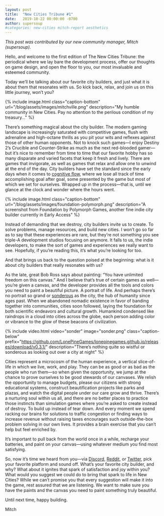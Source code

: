 ```yaml
---
layout: post
title:  "New Cities Tribune #1"
date:   2019-10-22 00:00:00 -0700
author: supersoup
#categories: new-cities mitch-report aesthetics
---
```


*This post was contributed by our new community manager, Mitch (supersoup).*

Hello, and welcome to the first edition of The New Cities Tribune: the periodical where we lay bare the development process, offer our thoughts on game design, and open the floor to you, our most invaluable and esteemed community.

Today we’ll be talking about our favorite city builders, and just what it is about them that resonates with us. So kick back, relax, and join us on this little journey, won’t you?

{% include image.html class="caption-bottom"
  url="/blog/assets/images/mitchville.png"
  description="My humble community in New Cities. Pay no attention to the perilous condition of my treasury…" %}

There’s something magical about the city builder. The modern gaming landscape is increasingly saturated with competitive games, flush with adrenaline and high-octane thrills as you pit your wits and reflexes against those of other human opponents. Not to knock such games—I enjoy Destiny 2’s Crucible and Counter-Strike as much as the next red-blooded gamer—but it’s nice to remember from time to time that our favorite hobby has so many disparate and varied facets that keep it fresh and lively. There are games that invigorate, as well as games that relax and allow one to unwind at the end of the day. City builders have set the standard since the early days when it comes to [cognitive flow], where we lose all track of time accomplishing goal after goal, some presented by the game but most of which we set for ourselves. Wrapped up in the process—that is, until we glance at the clock and wonder where the hours went.

{% include image.html class="caption-bottom"
  url="/blog/assets/images/foundation-polymorph.png"
  description="A screenshot from Foundation by Polymorph Games, another fine indie city builder currently in Early Access" %}

Instead of demanding that we destroy, city builders invite us to create. To solve problems, manage resources, and build new cities. I won’t go so far as to say that these experiences are rare, but they’re not something you see triple-A development studios focusing on anymore. It falls to us, the indie developers, to make the sort of games and experiences we really want to see. Hopefully, if you’re reading this, it’s what you’re looking for too.

And that brings us back to the question poised at the beginning: what is it about city builders that really resonates with us?

As the late, great Bob Ross says about painting: “You have unlimited freedom on this canvas.” And I believe that’s true of certain games as well—you’re given a canvas, and the developer provides all the tools and colors you need to paint a beautiful picture. A portrait of life. And perhaps there’s no portrait so grand or [sonderous] as the city, the hub of humanity since ages past. When we abandoned nomadic existence in favor of banding together into communities, cities soon followed, laying the foundation for both scientific endeavors and cultural growth. Humankind condensed like raindrops in a cloud into cities across the globe, each person adding color or vibrance to the glow of these beacons of civilization.

{% include video.html video="sonder" image="sonder.png" class="caption-below"
  prefix="https://github.com/LonePineGames/lonepinegames.github.io/releases/download/v0.3.1/"
  description="There’s nothing quite so wistful or sonderous as looking out over a city at night" %}

Cities represent a microcosm of the human experience, a vertical slice-of-life in which we live, work, and play. They can be as good or as bad as the people who run them—so when given the opportunity, we jump at the chance to prove ourselves to be good stewards of our canvases. We relish the opportunity to manage budgets, please our citizens with strong educational systems, construct beautification projects like parks and plazas, and watch the digital people under our care grow and thrive. There’s a nurturing soul within us all, and there are no better places to practice those instincts than simulation games where you’re asked to create instead of destroy. To build up instead of tear down. And every moment we spend racking our brains for solutions to traffic congestion or finding ways to increase revenue without raising taxes encourages such outside-the-box problem solving in our own lives. It provides a brain exercise that you can’t help but feel enriched by.

It’s important to pull back from the world once in a while, recharge your batteries, and paint on your canvas—using whatever medium you find most satisfying.

So, now it’s time we heard from you—via [Discord], [Reddit], or [Twitter], pick your favorite platform and sound off. What’s your favorite city builder, and why? What about it ignites that spark of satisfaction and joy within you? What would you suggest we could do to bring that spark to life in New Cities? While we can’t promise you that every suggestion will make it into the game, rest assured that we are listening. We want to make sure you have the paints and the canvas you need to paint something truly beautiful.

Until next time, happy building.

Mitch

[cognitive flow]: https://www.gamasutra.com/view/feature/166972/cognitive_flow_the_psychology_of_.php
[sonderous]: https://www.dictionaryofobscuresorrows.com/post/23536922667/sonder
[Reddit]: https://www.reddit.com/r/New_Cities
[Discord]: https://discord.gg/udgeB2E
[Twitter]: https://twitter.com/lone_pine_games


